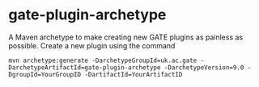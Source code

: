 # gate-plugin-archetype
A Maven archetype to make creating new GATE plugins as painless as possible. Create a new plugin using the command

`mvn archetype:generate -DarchetypeGroupId=uk.ac.gate -DarchetypeArtifactId=gate-plugin-archetype -DarchetypeVersion=9.0 -DgroupId=YourGroupID -DartifactId=YourArtifactID`
